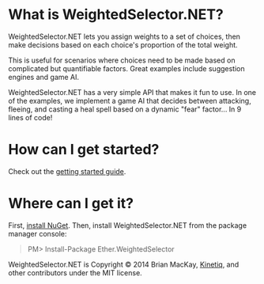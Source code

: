 What is WeightedSelector.NET? 
==============

WeightedSelector.NET lets you assign weights to a set of choices, then make  decisions based on each choice's proportion of the total weight. 

This is useful for scenarios where choices need to be made based on complicated but quantifiable factors. Great examples include suggestion engines and game AI.

WeightedSelector.NET has a very simple API that makes it fun to use. In one of the examples, we implement a game AI that decides between attacking, fleeing, and casting a heal spell based on a dynamic "fear" factor... In 9 lines of code!

How can I get started?
==============

Check out the <a href="https://github.com/kinetiq/Ether.WeightedSelector/wiki/Getting-started">getting started guide</a>.

Where can I get it?
==============

First, <a href="http://docs.nuget.org/docs/start-here/installing-nuget">install NuGet</a>. Then, install WeightedSelector.NET from the package manager console:

>PM> Install-Package Ether.WeightedSelector 

WeightedSelector.NET is Copyright © 2014 Brian MacKay, <a href="getkinetiq.com">Kinetiq</a>, and other contributors under the MIT license.
